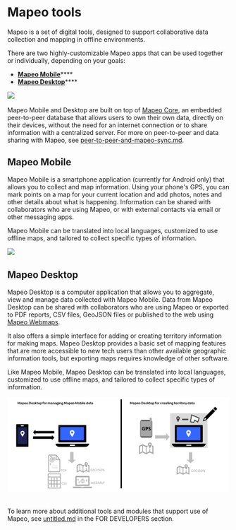 # Mapeo tools

Mapeo is a set of digital tools, designed to support collaborative data collection and mapping in offline environments.

There are two highly-customizable Mapeo apps that can be used together or individually, depending on your goals:

* [**Mapeo Mobile**](tools.md#mapeo-mobile)****
* [**Mapeo Desktop**](tools.md#mapeo-desktop)****

![](../../.gitbook/assets/Md\_Mm\_Mcore.png)

Mapeo Mobile and Desktop are built on top of [Mapeo Core](peer-to-peer-and-mapeo-sync.md#mapeo-core), an embedded peer-to-peer database that allows users to own their own data, directly on their devices, without the need for an internet connection or to share information with a centralized server. For more on peer-to-peer and data sharing with Mapeo, see [peer-to-peer-and-mapeo-sync.md](peer-to-peer-and-mapeo-sync.md "mention").



## Mapeo Mobile

Mapeo Mobile is a smartphone application (currently for Android only) that allows you to collect and map information. Using your phone's GPS, you can mark points on a map for your current location and add photos, notes and other details about what is happening. Information can be shared with collaborators who are using Mapeo, or with external contacts via email or other messaging apps.

Mapeo Mobile can be translated into local languages, customized to use offline maps, and tailored to collect specific types of information.&#x20;

![](../../.gitbook/assets/Mm\_tool\_visual.jpg)

## Mapeo Desktop

Mapeo Desktop is a computer application that allows you to aggregate, view and manage data collected with Mapeo Mobile. Data from Mapeo Desktop can be shared with collaborators who are using Mapeo or exported to PDF reports, CSV files, GeoJSON files or published to the web using [Mapeo Webmaps](../../reference-guide/mapeo-desktop-1/using-mapeo-desktop-to-manage-mapeo-mobile-data/exporting-and-sharing-externally.md#export-as-web-map).

It also offers a simple interface for adding or creating territory information for making maps. Mapeo Desktop provides a basic set of mapping features that are more accessible to new tech users than other available geographic information tools, but exporting maps requires knowledge of other software.

Like Mapeo Mobile, Mapeo Desktop can be translated into local languages, customized to use offline maps, and tailored to collect specific types of information.&#x20;

![Left: Mapeo Desktop is being used to view, manage and export data collected using Mapeo Mobile. Right: Mapeo Desktop is being used to create and export territory information.](<../../.gitbook/assets/Md tool visual with titles>)

\
To learn more about additional tools and modules that support use of Mapeo, see [untitled.md](../../for-developers/untitled.md "mention") in the FOR DEVELOPERS section.
